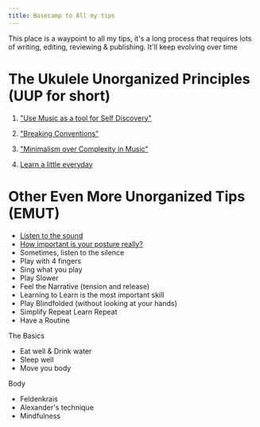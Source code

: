 ```yaml
---
title: Basecamp to All my tips
---
```

This place is a waypoint to all my tips, it's a long process that requires lots of writing, editing, reviewing & publishing. It'll keep evolving over time

# The Ukulele Unorganized Principles (UUP for short)

1. ["Use Music as a tool for Self Discovery" ](/notes/freeexpression)

2. ["Breaking Conventions" ](/notes/conventions)

3. ["Minimalism over Complexity in Music"](/notes/minimalism)

4. [Learn a little everyday](/notes/guide-learning)


# Other Even More Unorganized Tips (EMUT)
- [Listen to the sound](/notes/listen) 
- [How important is your posture really?](notes/posture)
- Sometimes, listen to the silence
- Play with 4 fingers
- Sing what you play 
- Play Slower
- Feel the Narrative (tension and release)
- Learning to Learn is the most important skill 
- Play Blindfolded (without looking at your hands)
- Simplify Repeat Learn Repeat 
- Have a Routine


The Basics
- Eat well & Drink water
- Sleep well
- Move you body 



Body
- Feldenkrais
- Alexander's technique
- Mindfulness